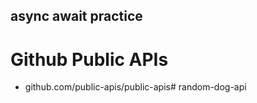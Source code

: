 ## async await practice

# Github Public APIs
- github.com/public-apis/public-apis#   r a n d o m - d o g - a p i  
 